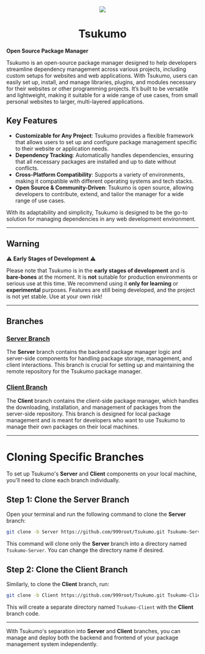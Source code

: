 <div align="center"><img src="https://giffiles.alphacoders.com/222/222022.gif"></div>
<h1 align="center">Tsukumo</h1>

**Open Source Package Manager**

Tsukumo is an open-source package manager designed to help developers streamline dependency management across various projects, including custom setups for websites and web applications. With Tsukumo, users can easily set up, install, and manage libraries, plugins, and modules necessary for their websites or other programming projects. It’s built to be versatile and lightweight, making it suitable for a wide range of use cases, from small personal websites to larger, multi-layered applications.

## Key Features

- **Customizable for Any Project**: Tsukumo provides a flexible framework that allows users to set up and configure package management specific to their website or application needs.
- **Dependency Tracking**: Automatically handles dependencies, ensuring that all necessary packages are installed and up to date without conflicts.
- **Cross-Platform Compatibility**: Supports a variety of environments, making it compatible with different operating systems and tech stacks.
- **Open Source & Community-Driven**: Tsukumo is open source, allowing developers to contribute, extend, and tailor the manager for a wide range of use cases.

With its adaptability and simplicity, Tsukumo is designed to be the go-to solution for managing dependencies in any web development environment.

---

## Warning

⚠️ **Early Stages of Development** ⚠️

Please note that Tsukumo is in the **early stages of development** and is **bare-bones** at the moment. It is **not** suitable for production environments or serious use at this time. We recommend using it **only for learning** or **experimental** purposes. Features are still being developed, and the project is not yet stable. Use at your own risk!

---


## Branches

### [Server Branch](https://github.com/999root/Tsukumo/tree/Server)

The **Server** branch contains the backend package manager logic and server-side components for handling package storage, management, and client interactions. This branch is crucial for setting up and maintaining the remote repository for the Tsukumo package manager.

### [Client Branch](https://github.com/999root/Tsukumo/tree/Client)

The **Client** branch contains the client-side package manager, which handles the downloading, installation, and management of packages from the server-side repository. This branch is designed for local package management and is meant for developers who want to use Tsukumo to manage their own packages on their local machines.

---

# Cloning Specific Branches

To set up Tsukumo's **Server** and **Client** components on your local machine, you'll need to clone each branch individually.

## Step 1: Clone the Server Branch

Open your terminal and run the following command to clone the **Server** branch:

```bash
git clone -b Server https://github.com/999root/Tsukumo.git Tsukumo-Server
```

This command will clone only the **Server** branch into a directory named `Tsukumo-Server`. You can change the directory name if desired.

## Step 2: Clone the Client Branch

Similarly, to clone the **Client** branch, run:

```bash
git clone -b Client https://github.com/999root/Tsukumo.git Tsukumo-Client
```

This will create a separate directory named `Tsukumo-Client` with the **Client** branch code.

---

With Tsukumo's separation into **Server** and **Client** branches, you can manage and deploy both the backend and frontend of your package management system independently.
